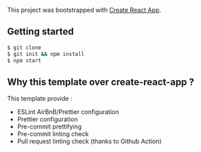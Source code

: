 This project was bootstrapped with [Create React App](https://github.com/facebook/create-react-app).

## Getting started

```bash
$ git clone 
$ git init && npm install
$ npm start
```

## Why this template over create-react-app ?

This template provide :

- ESLint AirBnB/Prettier configuration
- Prettier configuration
- Pre-commit prettifying
- Pre-commit linting check
- Pull request linting check (thanks to Github Action)
